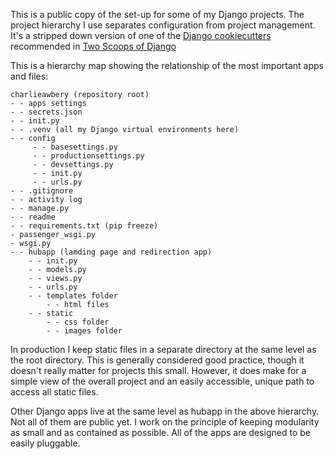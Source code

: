 This is a public copy of the set-up for some of my Django projects. The project hierarchy I use separates configuration from project management. It's a stripped down version of one of the [Django cookiecutters](https://cookiecutter-django.readthedocs.io/en/latest/) recommended in [Two Scoops of Django](https://www.amazon.com/Two-Scoops-Django-Best-Practices/dp/0981467342) 

This is a hierarchy map showing the relationship of the most important apps and files: 
```
charlieawbery (repository root)
- - apps settings
- - secrets.json
- - init.py
- - .venv (all my Django virtual environments here)
- - config 
     - - basesettings.py
     - - productionsettings.py
     - - devsettings.py
     - - init.py
     - - urls.py
- - .gitignore
- - activity log
- - manage.py
- - readme
- - requirements.txt (pip freeze)
- passenger_wsgi.py
- wsgi.py
- - hubapp (lamding page and redirection app)
    - - init.py
    - - models.py
    - - views.py
    - - urls.py
    - - templates folder
        - - html files
    - - static
        - - css folder
        - - images folder

```

In production I keep static files in a separate directory at the same level as the root directory. This is generally considered good practice, though it doesn't really matter for projects this small. However, it does make for a simple view of the overall project and an easily accessible, unique path to access all static files. 

Other Django apps live at the same level as hubapp in the above hierarchy. Not all of them are public yet. I work on the principle of keeping modularity as small and as contained as possible. All of the apps are designed to be easily pluggable. 



